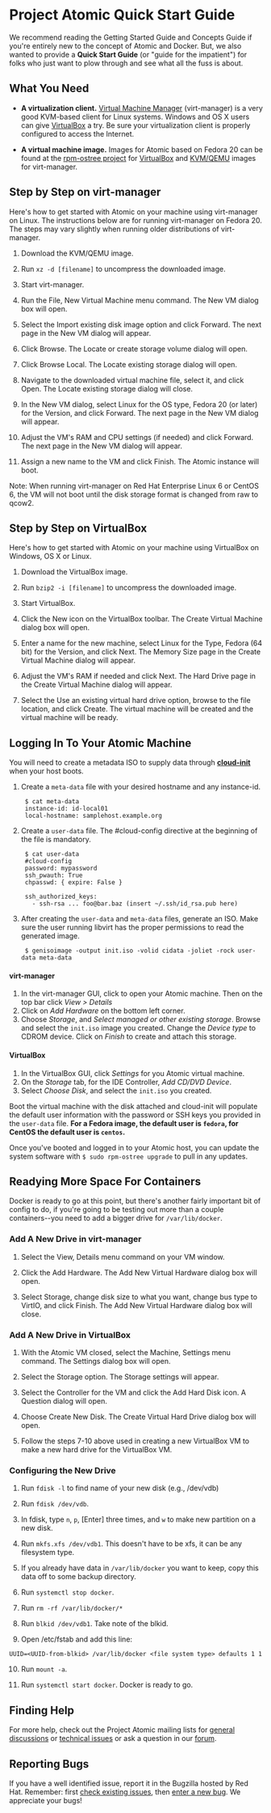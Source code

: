 # Project Atomic Quick Start Guide

We recommend reading the Getting Started Guide and Concepts Guide if you're entirely new to the concept of Atomic and Docker. But, we also wanted to provide a **Quick Start Guide** (or "guide for the impatient") for folks who just want to plow through and see what all the fuss is about. 

## What You Need

* **A virtualization client.** [Virtual Machine Manager](http://virt-manager.org/) (virt-manager) is a very good KVM-based client for Linux systems. Windows and OS X users can give [VirtualBox](https://www.virtualbox.org/) a try. Be sure your virtualization client is properly configured to access the Internet.

* **A virtual machine image.** Images for Atomic based on Fedora 20 can be found at the [rpm-ostree project](http://rpm-ostree.cloud.fedoraproject.org/project-atomic/images/) for [VirtualBox](http://rpm-ostree.cloud.fedoraproject.org/project-atomic/images/f20/vbox) and [KVM/QEMU](http://rpm-ostree.cloud.fedoraproject.org/project-atomic/images/f20/qemu) images for virt-manager.

## Step by Step on virt-manager

Here's how to get started with Atomic on your machine using virt-manager on Linux. The instructions below are for running virt-manager on Fedora 20. The steps may vary slightly when running older distributions of virt-manager.

1. Download the KVM/QEMU image.

2. Run `xz -d [filename]` to uncompress the downloaded image.

3. Start virt-manager.

4. Run the File, New Virtual Machine menu command. The New VM dialog box will open.

5. Select the Import existing disk image option and click Forward. The next page in the New VM dialog will appear.

6. Click Browse. The Locate or create storage volume dialog will open.

7. Click Browse Local. The Locate existing storage dialog will open.

8. Navigate to the downloaded virtual machine file, select it, and click Open. The Locate existing storage dialog will close.

9. In the New VM dialog, select Linux for the OS type, Fedora 20 (or later) for the Version, and click Forward. The next page in the New VM dialog will appear.

10. Adjust the VM's RAM and CPU settings (if needed) and click Forward. The next page in the New VM dialog will appear.

11. Assign a new name to the VM and click Finish. The Atomic instance will boot.

Note: When running virt-manager on Red Hat Enterprise Linux 6 or CentOS 6, the VM will not boot until the disk storage format is changed from raw to qcow2.

## Step by Step on VirtualBox

Here's how to get started with Atomic on your machine using VirtualBox on Windows, OS X or Linux.

1. Download the VirtualBox image.

2. Run `bzip2 -i [filename]` to uncompress the downloaded image.

3. Start VirtualBox.

4. Click the New icon on the VirtualBox toolbar. The Create Virtual Machine dialog box will open.

5. Enter a name for the new machine, select Linux for the Type, Fedora (64 bit) for the Version, and click Next. The Memory Size page in the Create Virtual Machine dialog will appear.

6. Adjust the VM's RAM if needed and click Next. The Hard Drive page in the Create Virtual Machine dialog will appear.

7. Select the Use an existing virtual hard drive option, browse to the file location, and click Create. The virtual machine will be created and the virtual machine will be ready.

## Logging In To Your Atomic Machine

You will need to create a metadata ISO to supply data through [**cloud-init**](http://cloudinit.readthedocs.org/en/latest/) when your host boots. 

1. Create a `meta-data` file with your desired hostname and any instance-id.

        $ cat meta-data
        instance-id: id-local01
        local-hostname: samplehost.example.org

2. Create a `user-data` file. The #cloud-config directive at the beginning of the file is mandatory.

        $ cat user-data
        #cloud-config
        password: mypassword 
        ssh_pwauth: True
        chpasswd: { expire: False }
            
        ssh_authorized_keys: 
          - ssh-rsa ... foo@bar.baz (insert ~/.ssh/id_rsa.pub here)

3. After creating the `user-data` and `meta-data` files, generate an ISO. Make sure the user running libvirt has the proper permissions to read the generated image.

        $ genisoimage -output init.iso -volid cidata -joliet -rock user-data meta-data

#### virt-manager

1. In the virt-manager GUI, click to open your Atomic machine. Then on the top bar click *View > Details*
2. Click on *Add Hardware* on the bottom left corner.
3. Choose *Storage*, and *Select managed or other existing storage*. Browse and select the `init.iso` image you created. Change the *Device type* to CDROM device.  Click on *Finish* to create and attach this storage.

#### VirtualBox

1. In the VirtualBox GUI, click *Settings* for you Atomic virtual machine.
2. On the *Storage* tab, for the IDE Controller, *Add CD/DVD Device*.
3. Select *Choose Disk*, and select the `init.iso` you created.

Boot the virtual machine with the disk attached and cloud-init will populate the default user information with the password or SSH keys you provided in the `user-data` file. **For a Fedora image, the default user is `fedora`, for CentOS the default user is `centos`.**

Once you've booted and logged in to your Atomic host, you can update the system software with `$ sudo rpm-ostree upgrade` to pull in any updates.

## Readying More Space For Containers

Docker is ready to go at this point, but there's another fairly important bit of config to do, if you're going to be testing out more than a couple containers--you need to add a bigger drive for `/var/lib/docker`.

### Add A New Drive in virt-manager

1. Select the View, Details menu command on your VM window.

2. Click the Add Hardware. The Add New Virtual Hardware dialog box will open. 

3. Select Storage, change disk size to what you want, change bus type to VirtIO, and click Finish. The Add New Virtual Hardware dialog box will close. 

### Add A New Drive in VirtualBox

1. With the Atomic VM closed, select the Machine, Settings menu command. The Settings dialog box will open.

2. Select the Storage option. The Storage settings will appear.

3. Select the Controller for the VM and click the Add Hard Disk icon. A Question dialog will open.

4. Choose Create New Disk. The Create Virtual Hard Drive dialog box will open.

5. Follow the steps 7-10 above used in creating a new VirtualBox VM to make a new hard drive for the VirtualBox VM.

### Configuring the New Drive

1. Run `fdisk -l` to find name of your new disk (e.g., /dev/vdb)

2. Run `fdisk /dev/vdb`. 

3. In fdisk, type `n`, `p`, [Enter] three times, and `w` to make new partition on a new
disk.

4. Run `mkfs.xfs /dev/vdb1`. This doesn't have to be xfs, it can be any filesystem type.

5. If you already have data in `/var/lib/docker` you want to keep, copy this data off to some backup directory.

6. Run `systemctl stop docker`.

7. Run `rm -rf /var/lib/docker/*`

8. Run `blkid /dev/vdb1`. Take note of the blkid.

9. Open /etc/fstab and add this line:

`UUID=<UUID-from-blkid> /var/lib/docker <file system type> defaults 1 1`

10. Run `mount -a`.

11. Run `systemctl start docker`. Docker is ready to go.

## Finding Help

For more help, check out the Project Atomic mailing lists for [general discussions](http://lists.projectatomic.io/mailman/listinfo/atomic) or [technical issues](http://lists.projectatomic.io/mailman/listinfo/atomic-devel) or ask a question in our [forum](http://ask.projectatomic.io).

## Reporting Bugs

If you have a well identified issue, report it in the Bugzilla hosted by Red Hat. Remember: first [check existing issues](https://bugzilla.redhat.com/buglist.cgi?product=Atomic), then [enter a new bug](https://bugzilla.redhat.com/enter_bug.cgi?product=Atomic). We appreciate your bugs!
